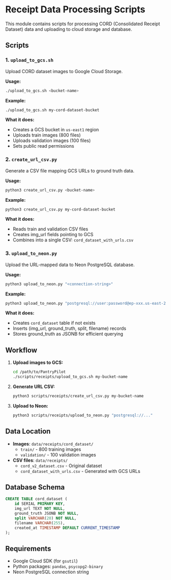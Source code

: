 # Receipt Data Processing Scripts

This module contains scripts for processing CORD (Consolidated Receipt Dataset) data and uploading to cloud storage and database.

## Scripts

### 1. `upload_to_gcs.sh`
Upload CORD dataset images to Google Cloud Storage.

**Usage:**
```bash
./upload_to_gcs.sh <bucket-name>
```

**Example:**
```bash
./upload_to_gcs.sh my-cord-dataset-bucket
```

**What it does:**
- Creates a GCS bucket in `us-east1` region
- Uploads train images (800 files)
- Uploads validation images (100 files)
- Sets public read permissions

### 2. `create_url_csv.py`
Generate a CSV file mapping GCS URLs to ground truth data.

**Usage:**
```bash
python3 create_url_csv.py <bucket-name>
```

**Example:**
```bash
python3 create_url_csv.py my-cord-dataset-bucket
```

**What it does:**
- Reads train and validation CSV files
- Creates img_url fields pointing to GCS
- Combines into a single CSV: `cord_dataset_with_urls.csv`

### 3. `upload_to_neon.py`
Upload the URL-mapped data to Neon PostgreSQL database.

**Usage:**
```bash
python3 upload_to_neon.py "<connection-string>"
```

**Example:**
```bash
python3 upload_to_neon.py "postgresql://user:password@ep-xxx.us-east-2.aws.neon.tech/dbname?sslmode=require"
```

**What it does:**
- Creates `cord_dataset` table if not exists
- Inserts (img_url, ground_truth, split, filename) records
- Stores ground_truth as JSONB for efficient querying

## Workflow

1. **Upload images to GCS:**
   ```bash
   cd /path/to/PantryPilot
   ./scripts/receipts/upload_to_gcs.sh my-bucket-name
   ```

2. **Generate URL CSV:**
   ```bash
   python3 scripts/receipts/create_url_csv.py my-bucket-name
   ```

3. **Upload to Neon:**
   ```bash
   python3 scripts/receipts/upload_to_neon.py "postgresql://..."
   ```

## Data Location

- **Images**: `data/receipts/cord_dataset/`
  - `train/` - 800 training images
  - `validation/` - 100 validation images
- **CSV files**: `data/receipts/`
  - `cord_v2_dataset.csv` - Original dataset
  - `cord_dataset_with_urls.csv` - Generated with GCS URLs

## Database Schema

```sql
CREATE TABLE cord_dataset (
    id SERIAL PRIMARY KEY,
    img_url TEXT NOT NULL,
    ground_truth JSONB NOT NULL,
    split VARCHAR(20) NOT NULL,
    filename VARCHAR(255),
    created_at TIMESTAMP DEFAULT CURRENT_TIMESTAMP
);
```

## Requirements

- Google Cloud SDK (for `gsutil`)
- Python packages: `pandas`, `psycopg2-binary`
- Neon PostgreSQL connection string
